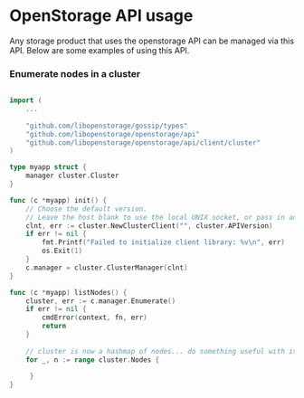 # OpenStorage API usage

Any storage product that uses the openstorage API can be managed via this API.  Below are some examples of using this API.

### Enumerate nodes in a cluster
```go

import (
    ...
    
    "github.com/libopenstorage/gossip/types"
    "github.com/libopenstorage/openstorage/api"
    "github.com/libopenstorage/openstorage/api/client/cluster"
)

type myapp struct {
    manager cluster.Cluster
}

func (c *myapp) init() {
    // Choose the default version.
    // Leave the host blank to use the local UNIX socket, or pass in an IP and a port at which the server is listening on.
    clnt, err := cluster.NewClusterClient("", cluster.APIVersion)
    if err != nil {
        fmt.Printf("Failed to initialize client library: %v\n", err)
        os.Exit(1)
    }
    c.manager = cluster.ClusterManager(clnt)
}

func (c *myapp) listNodes() {
    cluster, err := c.manager.Enumerate()
    if err != nil {
        cmdError(context, fn, err)
        return
    }
    
    // cluster is now a hashmap of nodes... do something useful with it:
    for _, n := range cluster.Nodes {
    
     }
}
```
